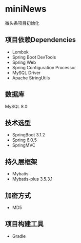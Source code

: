 # miniNews
微头条项目初始化
## 项目依赖Dependencies
- Lombok
- Spring Boot DevTools
- Spring Web
- Spring Configuration Processor
- MySQL Driver
- Apache StringUtils
## 数据库
MySQL 8.0
## 技术选型
- SpringBoot 3.1.2
- Spring 6.0.5
- SpringMVC
## 持久层框架
- Mybatis
- Mybatis-plus 3.5.3.1
## 加密方式
- MD5
## 项目构建工具
- Gradle
